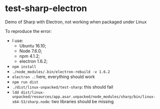 # test-sharp-electron
Demo of Sharp with Electron, not working when packaged under Linux

To reproduce the error:
* I use:
  * Ubuntu 16.10;
  * Node 7.6.0;
  * npm 4.1.2;
  * electron 1.6.2;
* `npm install`
* `./node_modules/.bin/electron-rebuild -v 1.6.2`
* `electron .`: here, everything should work
* `npm run dist`
* `./dist/linux-unpacked/test-sharp`: this should fail
* `ldd dist/linux-unpacked/resources/app.asar.unpacked/node_modules/sharp/bin/linux-x64-53/sharp.node`: two libraries should be missing
